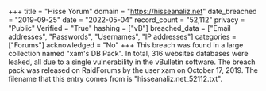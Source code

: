 +++
title = "Hisse Yorum"
domain = "https://hisseanaliz.net"
date_breached = "2019-09-25"
date = "2022-05-04"
record_count = "52,112"
privacy = "Public"
Verified = "True"
hashing = ["vB"]
breached_data = ["Email addresses", "Passwords", "Usernames", "IP addresses"]
categories = ["Forums"]
acknowledged = "No"
+++
This breach was found in a large collection named "xam's DB Pack". In total, 316 websites databases were leaked, all due to a single vulnerability in the vBulletin software. The breach pack was released on RaidForums by the user xam on October 17, 2019. The filename that this entry comes from is "hisseanaliz.net_52112.txt".
